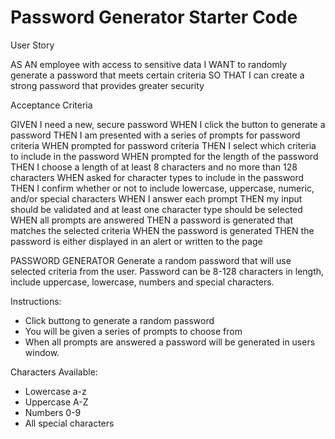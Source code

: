 # Password Generator Starter Code
User Story

AS AN employee with access to sensitive data
I WANT to randomly generate a password that meets certain criteria
SO THAT I can create a strong password that provides greater security

Acceptance Criteria

GIVEN I need a new, secure password
WHEN I click the button to generate a password
THEN I am presented with a series of prompts for password criteria
WHEN prompted for password criteria
THEN I select which criteria to include in the password
WHEN prompted for the length of the password
THEN I choose a length of at least 8 characters and no more than 128 characters
WHEN asked for character types to include in the password
THEN I confirm whether or not to include lowercase, uppercase, numeric, and/or special characters
WHEN I answer each prompt
THEN my input should be validated and at least one character type should be selected
WHEN all prompts are answered
THEN a password is generated that matches the selected criteria
WHEN the password is generated
THEN the password is either displayed in an alert or written to the page

PASSWORD GENERATOR
Generate a random password that will use selected criteria from the user. Password can be 8-128 characters in length, include uppercase, lowercase, numbers and special characters.

Instructions:
- Click buttong to generate a random password
- You will be given a series of prompts to choose from 
- When all prompts are answered a password will be generated in users window. 

Characters Available:
- Lowercase a-z
- Uppercase A-Z
- Numbers 0-9
- All special characters